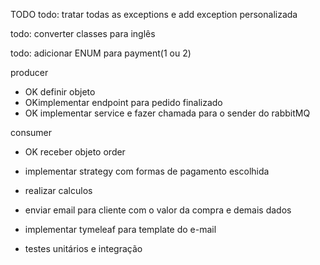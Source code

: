 

TODO
todo: tratar todas as exceptions e add exception personalizada

todo: converter classes para inglês

todo: adicionar ENUM para payment(1 ou 2)

producer

* OK definir objeto
* OKimplementar endpoint para pedido finalizado
* OK implementar service e fazer chamada para o sender do rabbitMQ

consumer

* OK receber objeto order
* implementar strategy com formas de pagamento escolhida
* realizar calculos
* enviar email para cliente com o valor da compra e demais dados
* implementar tymeleaf para template do e-mail

* testes unitários e integração
